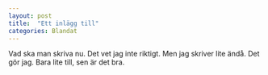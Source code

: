 ```yaml
---
layout: post
title:  "Ett inlägg till"
categories: Blandat
---
```


Vad ska man skriva nu. Det vet jag inte riktigt. Men jag skriver lite ändå. Det gör jag. Bara lite till, sen är det bra.